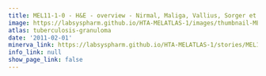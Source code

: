 ```yaml
---
title: MEL11-1-0 - H&E - overview - Nirmal, Maliga, Vallius, Sorger et al., 2021
image: https://labsyspharm.github.io/HTA-MELATLAS-1/images/thumbnail-MEL11-1-0-he-overview.jpg
atlas: tuberculosis-granuloma
date: '2011-02-01'
minerva_link: https://labsyspharm.github.io/HTA-MELATLAS-1/stories/MEL11-1-0-he-overview.html
info_link: null
show_page_link: false
---
```

